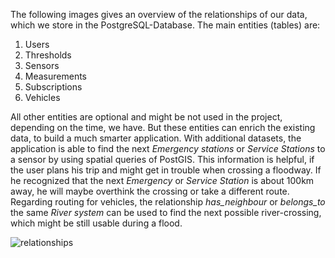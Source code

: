 The following images gives an overview of the relationships of our data, which we store in the PostgreSQL-Database. The main entities (tables) are:

1. Users
2. Thresholds
3. Sensors
4. Measurements
4. Subscriptions
5. Vehicles

All other entities are optional and might be not used in the project, depending on the time, we have. But these entities can enrich the existing data, to build a much smarter application.
With additional datasets, the application is able to find the next *Emergency stations* or *Service Stations* to a sensor by using spatial queries of PostGIS. This information is helpful, if the user plans his trip and might get in trouble when crossing a floodway. If he recognized that the next *Emergency* or *Service Station* is about 100km away, he will maybe overthink the crossing or take a different route.
Regarding routing for vehicles, the relationship *has_neighbour* or *belongs_to* the same *River system* can be used to find the next possible river-crossing, which might be still usable during a flood.

![relationships](../img/relationships.png)
